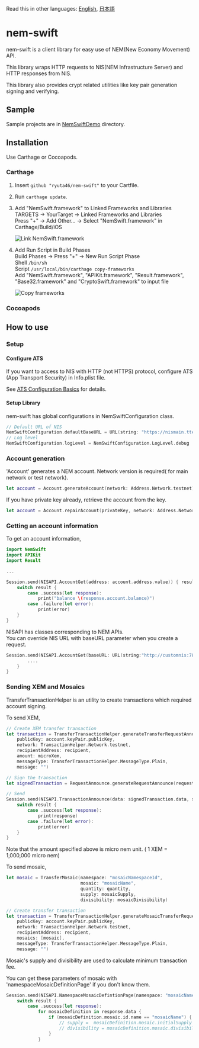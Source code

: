 Read this in other languages: [English](README.md), [日本語](README.ja.md)

# nem-swift

nem-swift is a client library for easy use of NEM(New Economy Movement) API.

This library wraps HTTP requests to NIS(NEM Infrastructure Server) and HTTP responses from NIS.

This library also provides crypt related utilities like key pair generation signing and verifying.

## Sample

Sample projects are in [NemSwiftDemo](NemSwiftDemo) directory.

## Installation

Use Carthage or Cocoapods.

### Carthage

1. Insert `github "ryuta46/nem-swift"` to your Cartfile.
2. Run `carthage update`.
3. Add "NemSwift.framework" to Linked Frameworks and Libraries  
    TARGETS -> YourTarget -> Linked Frameworks and Libraries  
    Press "+" -> Add Other... -> Select "NemSwift.framework" in Carthage/Build/iOS

    ![Link NemSwift.framework](../assets/carthage_setup_link.png?raw=true)

4. Add Run Script in Build Phases  
    Build Phases -> Press "+" -> New Run Script Phase  
    Shell `/bin/sh`  
    Script `/usr/local/bin/carthage copy-frameworks`  
    Add "NemSwift.framework", "APIKit.framework", "Result.framework", "Base32.framework" and "CryptoSwift.framework" to input file

    ![Copy frameworks](../assets/carthage_setup_copy_framework.png?raw=true)

### Cocoapods

## How to use

### Setup

#### Configure ATS

If you want to access to NIS with HTTP (not HTTPS) protocol, configure ATS (App Transport Security) in Info.plist file.

See [ATS Configuration Basics](https://developer.apple.com/library/archive/documentation/General/Reference/InfoPlistKeyReference/Articles/CocoaKeys.html#//apple_ref/doc/uid/TP40009251-SW35) for details.


#### Setup Library

nem-swift has global configurations in NemSwiftConfiguration class.

```swift
// Default URL of NIS
NemSwiftConfiguration.defaultBaseURL = URL(string: "https://nismain.ttechdev.com:7891")!
// Log level
NemSwiftConfiguration.logLevel = NemSwiftConfiguration.LogLevel.debug
```


### Account generation

'Account' generates a NEM account. Network version is required( for main network or test network).

```swift
let account = Account.generateAccount(network: Address.Network.testnet)
```

If you have private key already, retrieve the account from the key.
```swift
let account = Account.repairAccount(privateKey, network: Address.Network.testnet)
```

### Getting an account information

To get an account information,

```swift
import NemSwift
import APIKit
import Result

...

Session.send(NISAPI.AccountGet(address: account.address.value)) { result in
    switch result {
        case .success(let response):
            print("balance \(response.account.balance)")
        case .failure(let error):
            print(error)
    }
}
```

NISAPI has classes corresponding to NEM APIs.  
You can override NIS URL with baseURL parameter when you create a request.

```swift
Session.send(NISAPI.AccountGet(baseURL: URL(string:"http://customnis:7890")!,  address: account.address.value)) { result in
        ....
    }
}
```

### Sending XEM and Mosaics

TransferTransactionHelper is an utility to create transactions which required account signing.

To send XEM,
```swift
// Create XEM transfer transaction
let transaction = TransferTransactionHelper.generateTransferRequestAnnounce(
    publicKey: account.keyPair.publicKey,
    network: TransactionHelper.Network.testnet,
    recipientAddress: recipient,
    amount: microXem,
    messageType: TransferTransactionHelper.MessageType.Plain,
    message: "")

// Sign the transaction
let signedTransaction = RequestAnnounce.generateRequestAnnounce(requestAnnounce: transaction, keyPair: account.keyPair)

// Send
Session.send(NISAPI.TransactionAnnounce(data: signedTransaction.data, signature: signedTransaction.signature)) { result in
    switch result {
        case .success(let response):
            print(response)
        case .failure(let error):
            print(error)
    }
}
```
Note that the amount specified above is micro nem unit. ( 1 XEM = 1,000,000 micro nem)

To send mosaic,
```swift
let mosaic = TransferMosaic(namespace: "mosaicNamespaceId",
                            mosaic: "mosaicName",
                            quantity: quantity,
                            supply: mosaicSupply,
                            divisibility: mosaicDivisibility)

// Create transfer transaction
let transaction = TransferTransactionHelper.generateMosaicTransferRequestAnnounce(
    publicKey: account.keyPair.publicKey,
    network: TransactionHelper.Network.testnet,
    recipientAddress: recipient,
    mosaics: [mosaic],
    messageType: TransferTransactionHelper.MessageType.Plain,
    message: "")
```

Mosaic's supply and divisibility are used to calculate minimum transaction fee.

You can get these parameters of mosaic with 'namespaceMosaicDefinitionPage' if you don't know them.

```swift
Session.send(NISAPI.NamespaceMosaicDefintionPage(namespace: "mosaicNameSpaceId")) { result in
    switch result {
        case .success(let response):
            for mosaicDefinition in response.data {
                if (mosaicDefinition.mosaic.id.name == "mosaicName") {
                    // supply =  mosaicDefinition.mosaic.initialSupply
                    // divisibility = mosaicDefinition.mosaic.divisibility
                }
            }

```


